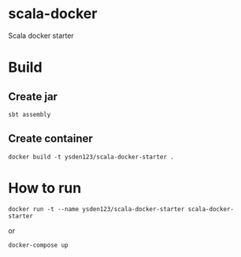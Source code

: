 # scala-docker
Scala docker starter

# Build

## Create jar

```shell script
sbt assembly
```
## Create container
```shell script
docker build -t ysden123/scala-docker-starter .
```

# How to run

```shell script
docker run -t --name ysden123/scala-docker-starter scala-docker-starter
```

or 

```shell script
docker-compose up
```
